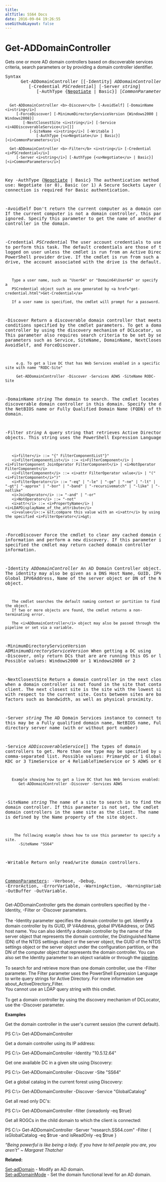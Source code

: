 ```yaml
---
title:
altTitle: SS64 Docs
date: 2016-09-04 19:26:55
useGithubLayout: false
---
```

<!-- #BeginLibraryItem "/Library/head_ps.lbi" --><!-- #EndLibraryItem --><h1>Get-ADDomainController</h1> 
<p>Gets one or more AD domain controllers based on discoverable services criteria, search parameters or 
by providing a domain controller identifier.</p>
<pre>Syntax
      Get-ADDomainController [[-Identity] <i>ADDomainController</i>]
         [-Credential <i>PSCredential</i>] [-Server <i>string</i>]
            [-AuthType {<u>Negotiate</u> | Basic}] [<i>CommonParameters</i>]

      Get-ADDomainController <b>-Discover</b> [-AvoidSelf] [-DomainName <i>string</i>]
         [-ForceDiscover] [-MinimumDirectoryServiceVersion {Windows2000 | Windows2008}]
            [-NextClosestSite <i>string</i>] [-Service <i>ADDiscoverableService</i>[]]
               [-SiteName <i>string</i>] [-Writable ]
                  [-AuthType {<u>Negotiate</u> | Basic}] [<i>CommonParameters</i>]

      Get-ADDomainController <b>-Filter</b> <i>string</i> [-Credential <i>PSCredential</i>]
         [-Server <i>string</i>] [-AuthType {<u>Negotiate</u> | Basic}] [<i>CommonParameters</i>]

Key
   -AuthType {<u>Negotiate</u> | Basic}
       The authentication method to use: Negotiate (or 0), Basic (or 1)
       A Secure Sockets Layer (SSL) connection is required for Basic authentication.

   -AvoidSelf
       Don't return the current computer as a domain controller.
       If the current computer is not a domain controller, this parameter is ignored.
       Specify this parameter to get the name of another domain controller in the domain.

   -Credential <i>PSCredential</i>
       The user account credentials to use to perform this task.
       The default credentials are those of the currently logged on user unless the
       cmdlet is run from an Active Directory PowerShell provider drive.
       If the cmdlet is run from such a provider drive, the account associated with the drive is the default.

       Type a user name, such as "User64" or "Domain64\User64" or specify a
       PSCredential object such as one generated by <a href="get-credential.html">Get-Credential</a> 

       If a user name is specified, the cmdlet will prompt for a password.

   -Discover
       Return a discoverable domain controller that meets the conditions specified by the
       cmdlet parameters. To get a domain controller by using the discovery mechanism of
       DCLocator, use -Discover. This parameter also requires search criteria to be set by
       setting parameters such as Service, SiteName, DomainName, NextClosestSite, AvoidSelf, and ForceDiscover.

         e.g. To get a live DC that has Web Services enabled in a specific site with name "RODC-Site"

         Get-ADDomainController -Discover -Services ADWS -SiteName RODC-Site

   -DomainName <i>string</i>
       The domain to search.
       The cmdlet locates a discoverable domain controller in this domain.
       Specify the domain with the NetBIOS name or Fully Qualified Domain Name (FQDN) of the domain.

   -Filter <i>string</i>
       A query string that retrieves Active Directory objects.
       This string uses the PowerShell Expression Language syntax:

       <i>filter</i> ::= "{" FilterComponentList"}"
       <i>FilterComponentList</i> ::= <i>FilterComponent</i> | <i>FilterComponent JoinOperator FilterComponent</i> | <i>NotOperator FilterComponent</i>
       <i>FilterComponent</i> ::= <i>attr FilterOperator value</i> | "(" <i>FilterComponent</i>")"
       <i>FilterOperator</i> ::= "-eq" | "-le" | "-ge" | "-ne" | "-lt" | "-gt"| "-approx" | "-bor" | "-band" | "-recursivematch" | "-like" | "-notlike"
       <i>JoinOperator</i> ::= "-and" | "-or"
       <i>NotOperator</i> ::= "-not"
       <i>attr</i> ::= <i>PropertyName</i> | <i>LDAPDisplayName_of_the_attribute</i>
       <i>value</i>::= &lt;compare this value with an <i>attr</i> by using the specified <i>FilterOperator</i>&gt;

   -ForceDiscover
       Force the cmdlet to clear any cached domain controller information and perform a new discovery.
       If this parameter is not specified the cmdlet may return cached domain controller information.

   -Identity <i>ADDomainController</i>
       An AD Domain Controller object.
       The identity may also be given as a DNS Host Name, GUID, IPV4Address, Global IPV6Address,
       Name of the server object or DN of the NTDS Settings object.

       The cmdlet searches the default naming context or partition to find the object.
       If two or more objects are found, the cmdlet returns a non-terminating error.

       The <i>ADDomainController</i> object may also be passed through the pipeline or set via a variable.

   -MinimumDirectoryServiceVersion <i>ADMinimumDirectoryServiceVersion</i>
       When getting a DC using -Discover, only return DCs that are are running this OS or later:
       Possible values:
          Windows2000 or 1
          Windows2008 or 2

   -NextClosestSite
       Return a domain controller in the next closest site when a domain controller is not found
       in the site that contains the client. The next closest site is the site with the lowest site
       link cost with respect to the current site.
       Costs between sites are based on factors such as bandwidth, as well as physical proximity.

   -Server <i>string</i>
       The AD Domain Services instance to connect to, this may be a Fully qualified domain name,
       NetBIOS name, Fully qualified directory server name (with or without port number)

   -Service <i>ADDiscoverableService</i>[]
       The types of domain controllers to get.
       More than one type may be specified by using a comma-separated list.
       Possible values:
          PrimaryDC or 1
          GlobalCatalog or 2
          KDC or 3
          TimeService or 4
          ReliableTimeService or 5
          ADWS or 6

       Example showing how to get a live DC that has Web Services enabled:
          Get-ADDomainController -Discover -Services ADWS

   -SiteName <i>string</i>
       The name of a site to search in to find the domain controller.
       If this parameter is not set, the cmdlet searches for domain controllers in the
       same site as the client. The name of the site is defined by the Name property of the site object.

        The following example shows how to use this parameter to specify a site.
          -SiteName "SS64"

   -Writable
       Return only read/write domain controllers.

   <a href="common.html">CommonParameters</a>:
       -Verbose, -Debug, -ErrorAction, -ErrorVariable, -WarningAction, -WarningVariable,
       -OutBuffer -OutVariable.</pre>
<p>Get-ADDomainController  gets the domain controllers specified by the -Identity, -Filter or -Discover parameters.<br>
<br>The <span class="code">-Identity</span> parameter specifies the domain controller to get. Identify a domain controller by its GUID, IP
V4Address, global IPV6Address, or DNS host name. You can also identify a domain controller by the name of the server object that represents the domain controller, the Distinguished Name (DN) of the NTDS settings object or the server object, the GUID of the NTDS settings object or the server object under the configuration partition, or the DN of the computer object that represents the domain controller. You can also set the Identity parameter to an object variable or  through the <a href="syntax-pipeline.html">pipeline</a>.<br>
<br>To search for and retrieve more than one domain controller, use the <span class="code">-Filter</span> parameter. The Filter parameter uses the
PowerShell Expression Language to write query strings for Active Directory. For more information  see about_ActiveDirectory_Filter. <br>
You cannot use an LDAP query string with this cmdlet.<br>
<br>To get a domain controller by using the discovery mechanism of DCLocator, use the <span class="code">-Discover</span> parameter.</p>
<p><b>Examples</b></p>
<p>Get the domain controller in the user's current session (the current default).</p>
<p class="code">PS C:\&gt; Get-ADDomainController</p>
<p>Get a domain controller using its IP address: </p>
<p class="code">PS C:\&gt; Get-ADDomainController -Identity "10.5.12.64"</p>
<p>Get one available DC in a given site using Discovery: </p>
<p class="code">PS C:\&gt; Get-ADDomainController -Discover -Site "SS64"</p>
<p>Get a global catalog in the current forest using Discovery: </p>
<p class="code">PS C:\&gt; Get-ADDomainController -Discover -Service "GlobalCatalog"</p>
<p>Get all read only DC's: </p>
<p class="code">PS C:\&gt; Get-ADDomainController -filter {isreadonly -eq $true}</p>
<p>Get all ROGCs in the child domain to which the client is connected: </p>
<p class="code">PS C:\&gt; Get-ADDomainController -Server "research.SS64.com" -Filter { isGlobalCatalog -eq $true -and isReadOnly -eq $true }</p>
<p class="quote"><i>“Being powerful is like being a lady. If you have to tell people you are, you aren't” ~ Margaret Thatcher </i></p>
<p><b>Related:</b></p>
<p><a href="set-addomain.html">Set-adDomain</a> - Modify an AD domain.<br> 
<a href="set-addomainmode.html">Set-adDomainMode</a> - Set the domain functional level for an AD domain.</p><!-- #BeginLibraryItem "/Library/foot_ps.lbi" --><p>
<!-- PowerShell300 -->
<ins class="adsbygoogle" style="display:inline-block;width:300px;height:250px" data-ad-client="ca-pub-6140977852749469" data-ad-slot="6253539900"></ins>
<script>
(adsbygoogle = window.adsbygoogle || []).push({});
</script></p>
<hr>
<div id="bl" class="footer"><a href="get-addomaincontroller.html#"><img src="../images/top.png" width="30" height="22" alt="Back to the Top"></a></div>
<div id="br" class="footer, tagline">© Copyright <a href="http://ss64.com/">SS64.com</a> 1999-2015<br>
Some rights reserved</div><!-- #EndLibraryItem -->


